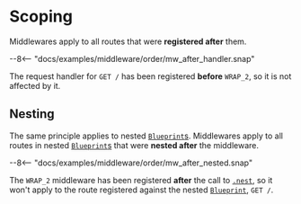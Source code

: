 # Scoping

Middlewares apply to all routes that were **registered after** them.

--8<-- "docs/examples/middleware/order/mw_after_handler.snap"

The request handler for `GET /` has been registered **before** `WRAP_2`, so it is not affected by it.

## Nesting

The same principle applies to nested [`Blueprint`s][Blueprint].
Middlewares apply to all routes in nested [`Blueprint`s][Blueprint] that were **nested after** the middleware.

--8<-- "docs/examples/middleware/order/mw_after_nested.snap"

The `WRAP_2` middleware has been registered **after** the call to [`.nest`][nest],
so it won't apply to the route registered against the nested [`Blueprint`][Blueprint], `GET /`.

[Blueprint]: /api_reference/pavex/struct.Blueprint.html
[nest]: /api_reference/pavex/struct.Blueprint.html#method.nest
